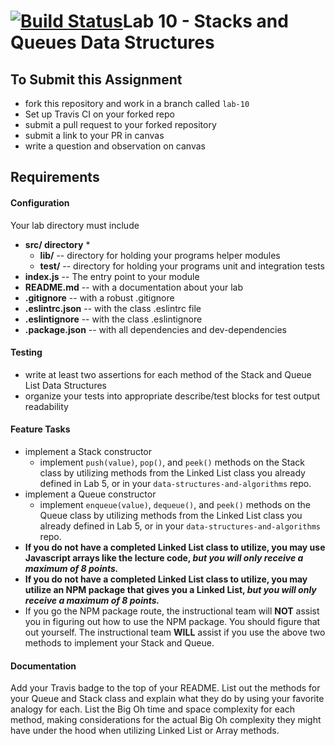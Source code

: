 [![Build Status](https://travis-ci.org/JPLaw/10-stacks-queues.svg?branch=master)](https://travis-ci.org/JPLaw/10-stacks-queues)Lab 10 - Stacks and Queues Data Structures
====

## To Submit this Assignment
  * fork this repository and work in a branch called `lab-10`
  * Set up Travis CI on your forked repo
  * submit a pull request to your forked repository
  * submit a link to your PR in canvas
  * write a question and observation on canvas

## Requirements  
#### Configuration  
  <!-- list of files, configurations, tools, etc that are required -->
  Your lab directory must include  
  * **src/ directory** *
     * **lib/** -- directory for holding your programs helper modules
     * **__test/__** -- directory for holding your programs unit and integration tests
  * **index.js** -- The entry point to your module
  * **README.md** -- with a documentation about your lab
  * **.gitignore** -- with a robust .gitignore
  * **.eslintrc.json** -- with the class .eslintrc file
  * **.eslintignore** -- with the class .eslintignore
  * **.package.json** -- with all dependencies and dev-dependencies

#### Testing  
  * write at least two assertions for each method of the Stack and Queue List Data Structures
  * organize your tests into appropriate describe/test blocks for test output readability


#### Feature Tasks  
  * implement a Stack constructor
    * implement `push(value)`, `pop()`, and `peek()` methods on the Stack class by utilizing methods from the Linked List class you already defined in Lab 5, or in your `data-structures-and-algorithms` repo. 
  * implement a Queue constructor
    * implement `enqueue(value)`, `dequeue()`, and `peek()` methods on the Queue class by utilizing methods from the Linked List class you already defined in Lab 5, or in your `data-structures-and-algorithms` repo. 
  * **If you do not have a completed Linked List class to utilize, you may use Javascript arrays like the lecture code, *but you will only receive a maximum of 8 points.***  
  * **If you do not have a completed Linked List class to utilize, you may utilize an NPM package that gives you a Linked List, *but you will only receive a maximum of 8 points.*** 
  * If you go the NPM package route, the instructional team will **NOT** assist you in figuring out how to use the NPM package. You should figure that out yourself. The instructional team **WILL** assist if you use the above two methods to implement your Stack and Queue.
 
  
####  Documentation  
Add your Travis badge to the top of your README. List out the methods for your Queue and Stack class and explain what they do by using your favorite analogy for each. List the Big Oh time and space complexity for each method, making considerations for the actual Big Oh complexity they might have under the hood when utilizing Linked List or Array methods. 


